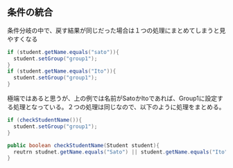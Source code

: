 ## 条件の統合

条件分岐の中で、戻す結果が同じだった場合は１つの処理にまとめてしまうと見やすくなる

```Java
if (student.getName.equals("sato")){
  student.setGroup("group1");
}
if (student.getName.equals("Ito")){
  student.setGroup("group1");
}
```

極端ではあると思うが、上の例では名前がSatoかItoであれば、Group1に設定する処理となっている。２つの処理は同じなので、以下のように処理をまとめる。

```Java
if (checkStudentName()){
  student.setGroup("group1");
}

public boolean checkStudentName(Student student){
  reutrn studnet.getName.equals("Sato") || student.getName.equals("Ito");
}
```

